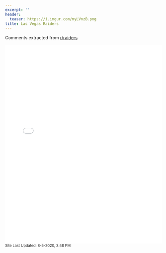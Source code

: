 ```yaml
---
excerpt: ''
header:
  teaser: https://i.imgur.com/myLVnzB.png
title: Las Vegas Raiders
---
```


Comments extracted from [r/raiders](https://reddit.com/r/raiders)
<iframe id="igraph" scrolling="no" style="border:none;" seamless="seamless" src="/plots/NFL/RAI.html" height="640" width="100%"></iframe>
<small>Site Last Updated: 8-5-2020, 3:48 PM</small>